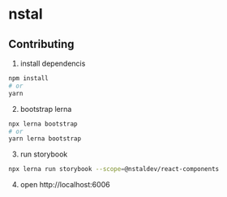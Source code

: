 # nstal


## Contributing

1. install dependencis
```sh
npm install 
# or
yarn
```

2. bootstrap lerna
```sh
npx lerna bootstrap
# or
yarn lerna bootstrap
```

3. run storybook
```sh
npx lerna run storybook --scope=@nstaldev/react-components
```
4. open http://localhost:6006